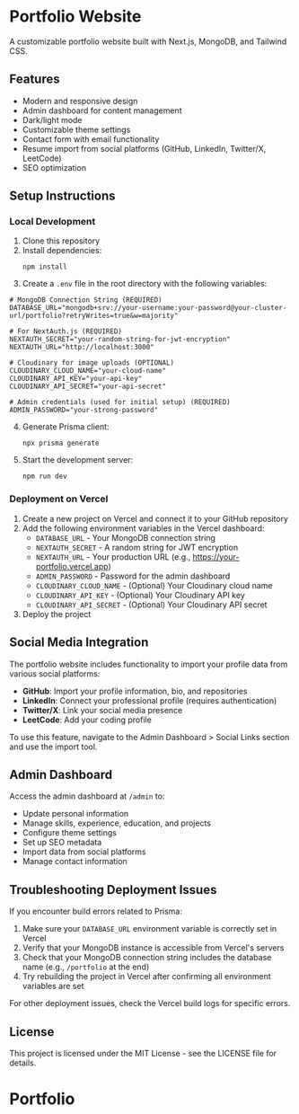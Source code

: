 # Portfolio Website

A customizable portfolio website built with Next.js, MongoDB, and Tailwind CSS.

## Features

- Modern and responsive design
- Admin dashboard for content management
- Dark/light mode
- Customizable theme settings
- Contact form with email functionality
- Resume import from social platforms (GitHub, LinkedIn, Twitter/X, LeetCode)
- SEO optimization

## Setup Instructions

### Local Development

1. Clone this repository
2. Install dependencies:
   ```
   npm install
   ```
3. Create a `.env` file in the root directory with the following variables:

```env
# MongoDB Connection String (REQUIRED)
DATABASE_URL="mongodb+srv://your-username:your-password@your-cluster-url/portfolio?retryWrites=true&w=majority"

# For NextAuth.js (REQUIRED)
NEXTAUTH_SECRET="your-random-string-for-jwt-encryption"
NEXTAUTH_URL="http://localhost:3000"

# Cloudinary for image uploads (OPTIONAL)
CLOUDINARY_CLOUD_NAME="your-cloud-name"
CLOUDINARY_API_KEY="your-api-key"
CLOUDINARY_API_SECRET="your-api-secret"

# Admin credentials (used for initial setup) (REQUIRED)
ADMIN_PASSWORD="your-strong-password"
```

4. Generate Prisma client:
   ```
   npx prisma generate
   ```
5. Start the development server:
   ```
   npm run dev
   ```

### Deployment on Vercel

1. Create a new project on Vercel and connect it to your GitHub repository
2. Add the following environment variables in the Vercel dashboard:
   - `DATABASE_URL` - Your MongoDB connection string
   - `NEXTAUTH_SECRET` - A random string for JWT encryption
   - `NEXTAUTH_URL` - Your production URL (e.g., https://your-portfolio.vercel.app)
   - `ADMIN_PASSWORD` - Password for the admin dashboard
   - `CLOUDINARY_CLOUD_NAME` - (Optional) Your Cloudinary cloud name
   - `CLOUDINARY_API_KEY` - (Optional) Your Cloudinary API key
   - `CLOUDINARY_API_SECRET` - (Optional) Your Cloudinary API secret
3. Deploy the project

## Social Media Integration

The portfolio website includes functionality to import your profile data from various social platforms:

- **GitHub**: Import your profile information, bio, and repositories
- **LinkedIn**: Connect your professional profile (requires authentication)
- **Twitter/X**: Link your social media presence
- **LeetCode**: Add your coding profile

To use this feature, navigate to the Admin Dashboard > Social Links section and use the import tool.

## Admin Dashboard

Access the admin dashboard at `/admin` to:

- Update personal information
- Manage skills, experience, education, and projects
- Configure theme settings
- Set up SEO metadata
- Import data from social platforms
- Manage contact information

## Troubleshooting Deployment Issues

If you encounter build errors related to Prisma:

1. Make sure your `DATABASE_URL` environment variable is correctly set in Vercel
2. Verify that your MongoDB instance is accessible from Vercel's servers
3. Check that your MongoDB connection string includes the database name (e.g., `/portfolio` at the end)
4. Try rebuilding the project in Vercel after confirming all environment variables are set

For other deployment issues, check the Vercel build logs for specific errors.

## License

This project is licensed under the MIT License - see the LICENSE file for details.
# Portfolio
